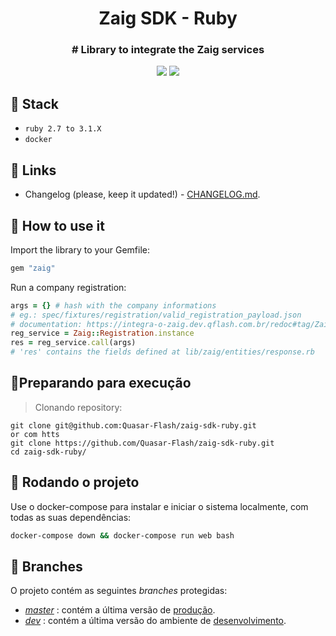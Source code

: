 <h1 align="center">Zaig SDK - Ruby</h1>

<h3 align="center">
  # Library to integrate the Zaig services
</h3>

<p align="center">
  <a href="https://github.com/Quasar-Flash/zaig-sdk-ruby/actions/workflows/tests.yml"><img src="https://github.com/Quasar-Flash/zaig-sdk-ruby/actions/workflows/tests.yml/badge.svg" /></a>
  <a href="https://github.com/Quasar-Flash/zaig-sdk-ruby/actions/workflows/release.yml"><img src="https://github.com/Quasar-Flash/zaig-sdk-ruby/actions/workflows/release.yml/badge.svg" /></a>
</p>

## :rocket: Stack

* `ruby 2.7 to 3.1.X`
* `docker`

## :link: Links

* Changelog (please, keep it updated!) - [CHANGELOG.md](CHANGELOG.md).

## 🏃 How to use it

Import the library to your Gemfile:

```ruby
gem "zaig"
```

Run a company registration:

```ruby
args = {} # hash with the company informations
# eg.: spec/fixtures/registration/valid_registration_payload.json
# documentation: https://integra-o-zaig.dev.qflash.com.br/redoc#tag/Zaig
reg_service = Zaig::Registration.instance
res = reg_service.call(args)
# 'res' contains the fields defined at lib/zaig/entities/response.rb
```

## 🏃Preparando para execução

> Clonando repository:

```shell
git clone git@github.com:Quasar-Flash/zaig-sdk-ruby.git
or com htts
git clone https://github.com/Quasar-Flash/zaig-sdk-ruby.git
cd zaig-sdk-ruby/
```

## :train2: Rodando o projeto

Use o docker-compose para instalar e iniciar o sistema localmente, com todas as suas dependências:

```bash
docker-compose down && docker-compose run web bash
```

## :evergreen_tree: Branches

O projeto contém as seguintes _branches_ protegidas:

* [_master_](https://github.com/Quasar-Flash/zaig-sdk-ruby/tree/master) : contém a última versão de [produção](https://qflash.com.br/).
* [_dev_](https://github.com/Quasar-Flash/zaig-sdk-ruby/tree/dev) : contém a última versão do ambiente de [desenvolvimento](https://quasar-flash-staging.herokuapp.com/).
